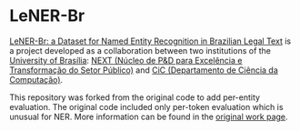 # LeNER-Br
[LeNER-Br: a Dataset for Named Entity Recognition in Brazilian Legal Text](https://cic.unb.br/~teodecampos/LeNER-Br/) 
  is a project developed as a collaboration between two institutions of the [University of Brasília](http://unb.br/):
    [NEXT (Núcleo de P&D para Excelência e Transformação do Setor Público)](http://next.unb.br/)
    and [CiC (Departamento de Ciência da Computação)](http://www.cic.unb.br/).

This repository was forked from the original code to add per-entity evaluation.
The original code included only per-token evaluation which is unusual for NER.
More information can be found in the [original work page](https://cic.unb.br/~teodecampos/LeNER-Br/).
